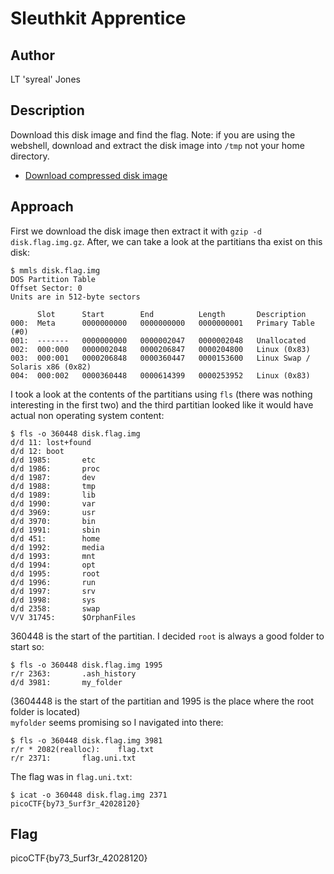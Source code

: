 # Sleuthkit Apprentice
## Author
LT 'syreal' Jones
## Description
Download this disk image and find the flag. Note: if you are using the webshell, download and extract the disk image into `/tmp` not your home directory.
* [Download compressed disk image](https://artifacts.picoctf.net/c/334/disk.flag.img.gz)
## Approach
First we download the disk image then extract it with `gzip -d disk.flag.img.gz`. After, we can take a look at the partitians tha exist on this disk:
```
$ mmls disk.flag.img
DOS Partition Table
Offset Sector: 0
Units are in 512-byte sectors

      Slot      Start        End          Length       Description
000:  Meta      0000000000   0000000000   0000000001   Primary Table (#0)
001:  -------   0000000000   0000002047   0000002048   Unallocated
002:  000:000   0000002048   0000206847   0000204800   Linux (0x83)
003:  000:001   0000206848   0000360447   0000153600   Linux Swap / Solaris x86 (0x82)
004:  000:002   0000360448   0000614399   0000253952   Linux (0x83)
```
I took a look at the contents of the partitians using `fls` (there was nothing interesting in the first two) and the third partitian looked like it would have actual non operating system content:
```
$ fls -o 360448 disk.flag.img
d/d 11: lost+found
d/d 12: boot
d/d 1985:       etc
d/d 1986:       proc
d/d 1987:       dev
d/d 1988:       tmp
d/d 1989:       lib
d/d 1990:       var
d/d 3969:       usr
d/d 3970:       bin
d/d 1991:       sbin
d/d 451:        home
d/d 1992:       media
d/d 1993:       mnt
d/d 1994:       opt
d/d 1995:       root
d/d 1996:       run
d/d 1997:       srv
d/d 1998:       sys
d/d 2358:       swap
V/V 31745:      $OrphanFiles
```
360448 is the start of the partitian. I decided `root` is always a good folder to start so:
```
$ fls -o 360448 disk.flag.img 1995
r/r 2363:       .ash_history
d/d 3981:       my_folder
```
(3604448 is the start of the partitian and 1995 is the place where the root folder is located)  
`myfolder` seems promising so I navigated into there:
```
$ fls -o 360448 disk.flag.img 3981
r/r * 2082(realloc):    flag.txt
r/r 2371:       flag.uni.txt
```
The flag was in `flag.uni.txt`:
```
$ icat -o 360448 disk.flag.img 2371
picoCTF{by73_5urf3r_42028120}
```
## Flag
picoCTF{by73_5urf3r_42028120}